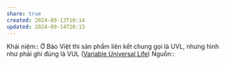```yaml
---
share: true
created: 2024-09-13T10:14
updated: 2024-09-14T20:13
---
```

Khái niệm:: 
Ở Bảo Việt thì sản phẩm liên kết chung gọi là UVL, nhưng hình như phải ghi đúng là VUL ([Variable Universal Life](https://www.investopedia.com/terms/v/variableuniversallife.asp "Variable Universal Life (VUL) Insurance: What It Is, How It Works"))
Nguồn:: 
